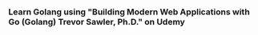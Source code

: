 ### Learn Golang using "Building Modern Web Applications with Go (Golang) Trevor Sawler, Ph.D." on Udemy